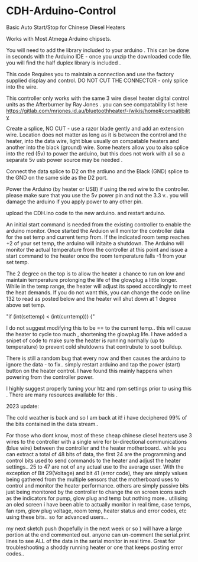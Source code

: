 # CDH-Arduino-Control
Basic Auto Start/Stop for Chinese Diesel Heaters


Works with Most Atmega Arduino chipsets.

You will need to add the library included to your arduino . This can be done in seconds with the Arduino IDE - once you unzip the downloaded code file. you will find the half duplex library is included . 


This code Requires you to maintain a connection and use the factory supplied display and control. DO NOT CUT THE CONNECTOR - only splice into the wire. 

This controller only works with the same 3 wire diesel heater digital control units as the Afterburner by Ray Jones . you can see compatability list here https://gitlab.com/mrjones.id.au/bluetoothheater/-/wikis/home#compatibility

Create a splice, NO CUT - use a razor blade gently and add an extension wire. Location does not matter as long as it is between the control and the heater, into the data wire, light blue usually on compatable heaters and another into the black (ground) wire. Some heaters allow you to also splice into the red (5v) to power the arduino, but this does not work with all so a separate 5v usb power source may be needed . 

Connect the data splice to D2 on the ardiuno and the Black (GND) splice to the GND on the same side as the D2 port. 

Power the Arduino (by heater or USB) if using the red wire to the controller. please make sure that you use the 5v power pin and not the 3.3 v.. you will damage the arduino if you apply power to any other pin. 

upload the CDH.ino code to the new arduino. and restart arduino. 

An initial start command is needed from the existing controller to enable the arduino monitor. Once started the Arduion will monitor the controller data for the set temp and current temp from.  If the indicated room temp reaches +2 of your set temp, the arduino will initaite a shutdown. The Arduino will monitor the actual temperature from the controller at this point and issue a start command to the heater once the room temperature falls -1 from your set temp. 

The 2 degree on the top is to allow the heater a chance to run on low and maintain temperature prolonging the life of the glowplug a little longer. While in the temp range, the heater will adjust its speed accordingly to meet the heat demands. If you do not want this, you can change the code on line 132 to read as posted below and the heater will shut down at 1 degree above set temp. 

"if (int(settemp) < (int(currtemp))) {"

I do not suggest modifying this to be == to the current temp.. this will cause the heater to cycle too much , shortening the glowplug life. I have added a snipet of code to make sure the heater is running normally (up to temperature) to prevent cold shutdowns that contrubute to soot buildup. 

There is still a random bug that every now and then causes the arduino to ignore the data - to fix.. simply restart arduino and tap the power (start) button on the heater control. I have found this mainly happens when powering from the controller power. 

I highly suggest properly tuning your htz and rpm settings prior to using this . There are many resources available for this . 


2023 update:

The cold weather is back and so I am back at it! i have deciphered 99% of the bits contained in the data stream.. 

For those who dont know, most of these cheap chinese diesel heaters use 3 wires to the controller with a single wire for bi-directional communications (blue wire) between the controller and the heater motherboard.. while you can extract a total of 48 bits of data, the first 24 are the programming and control bits used to send commands to the heater and adjust the heater settings..  25 to 47 are not of any actual use to the average user. With the exception of Bit 29(Voltage) and bit 41 (error code), they are simply values being gathered from the multiple sensors that the motherboard uses to control and monitor the heater performance. others are simply passive bits just being monitored by the controller to change the on screen icons such as the indicators for pump, glow plug and temp but nothing more.. utilising an oled screen i have been able to actually monitor in real time,  case temps, fan rpm, glow plug voltage, room temp, heater status and error codes, etc using these bits.. so for advanced users... 

my next sketch push (hopefully in the next week or so ) will have a large portion at the end commented out. anyone can un-comment the serial.print lines to see ALL of the data in the serial monitor in real time. Great for troubleshooting a shoddy running heater or one that keeps posting error codes.. 

